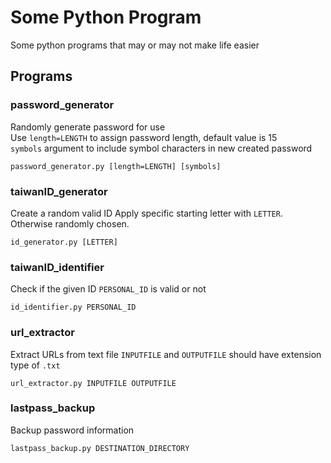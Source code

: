 # Some Python Program
Some python programs that may or may not make life easier

## Programs

### password_generator
Randomly generate password for use  
Use `length=LENGTH` to assign password length, default value is 15  
`symbols` argument to include symbol characters in new created password

    password_generator.py [length=LENGTH] [symbols]

### taiwanID_generator
Create a random valid ID
Apply specific starting letter with `LETTER`. Otherwise randomly chosen.

    id_generator.py [LETTER]

### taiwanID_identifier
Check if the given ID `PERSONAL_ID` is valid or not

    id_identifier.py PERSONAL_ID

### url_extractor
Extract URLs from text file
`INPUTFILE` and `OUTPUTFILE` should have extension type of `.txt`

    url_extractor.py INPUTFILE OUTPUTFILE

### lastpass_backup
Backup password information

    lastpass_backup.py DESTINATION_DIRECTORY

